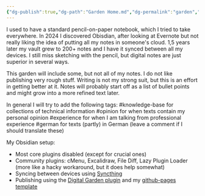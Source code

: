 ```yaml
---
{"dg-publish":true,"dg-path":"Garden Home.md","dg-permalink":"garden","permalink":"/garden/","title":"Digital Garden","created":"2025-05-01T21:04:17.326+02:00","updated":"2025-05-23T14:00:15.892+02:00"}
---
```


I used to have a standard pencil-on-paper notebook, which I tried to take everywhere. In 2024 I discovered Obisdian, after looking at Evernote but not really liking the idea of putting all my notes in someone's cloud. 1,5 years later my vault grew to 200+ notes and I have it synced between all my devices. I still miss sketching with the pencil, but digital notes are just superior in several ways.

This garden will include some, but not all of my notes. I do not like publishing very rough stuff. Writing is not my strong suit, but this is an effort in getting better at it. Notes will probably start off as a list of bullet points and might grow into a more refined text later.

In general I will try to add the following tags:
#knowledge-base for collections of technical information
#opinion for when texts contain my personal opinion
#experience for when I am talking from professional experience
#german for texts (partly) in German (leave a comment if I should translate these)

My Obsidian setup:
- Most core plugins disabled (except for crucial ones)
- Community plugins: cMenu, Excalidraw, File Diff, Lazy Plugin Loader (more like a hacky workaround, but it does help somewhat)
- Syncing between devices using [Syncthing](https://syncthing.net/)
- Publishing using the [Digital Garden plugin](https://dg-docs.ole.dev/) and my [github-pages template](https://github.com/foxblock/digitalgarden_gh-pages)